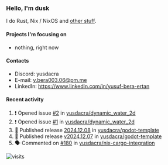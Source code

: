 ### Hello, I'm dusk

I do Rust, Nix / NixOS and [other stuff](https://gaze.systems/).

#### Projects I'm focusing on

- nothing, right now

#### Contacts

- Discord: yusdacra
- E-mail: y.bera003.06@pm.me
- LinkedIn: https://www.linkedin.com/in/yusuf-bera-ertan

#### Recent activity

<!--START_SECTION:activity-->
1. ❗ Opened issue [#2](https://github.com/yusdacra/dynamic_water_2d/issues/2) in [yusdacra/dynamic_water_2d](https://github.com/yusdacra/dynamic_water_2d)
2. ❗ Opened issue [#1](https://github.com/yusdacra/dynamic_water_2d/issues/1) in [yusdacra/dynamic_water_2d](https://github.com/yusdacra/dynamic_water_2d)
3. 🚀 Published release [2024.12.08](https://github.com/yusdacra/godot-template/releases/tag/v2024.12.08) in [yusdacra/godot-template](https://github.com/yusdacra/godot-template)
4. 🚀 Published release [v2024.12.07](https://github.com/yusdacra/godot-template/releases/tag/v2024.12.07) in [yusdacra/godot-template](https://github.com/yusdacra/godot-template)
5. 🗣 Commented on [#180](https://github.com/yusdacra/nix-cargo-integration/issues/180#issuecomment-2517706927) in [yusdacra/nix-cargo-integration](https://github.com/yusdacra/nix-cargo-integration)
<!--END_SECTION:activity-->



![visits](https://count.getloli.com/@yusdacragithub?name=yusdacragithub&theme=booru-lewd&padding=5&offset=0&align=center&scale=1&pixelated=1&darkmode=0)
